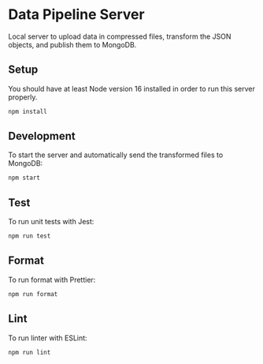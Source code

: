 # Data Pipeline Server

Local server to upload data in compressed files, transform the JSON objects, and publish them to MongoDB.

## Setup

You should have at least Node version 16 installed in order to run this server properly.

```sh
npm install
```

## Development

To start the server and automatically send the transformed files to MongoDB:

```sh
npm start
```

## Test

To run unit tests with Jest:

```sh
npm run test
```

## Format

To run format with Prettier:

```sh
npm run format
```

## Lint

To run linter with ESLint:

```sh
npm run lint
```
